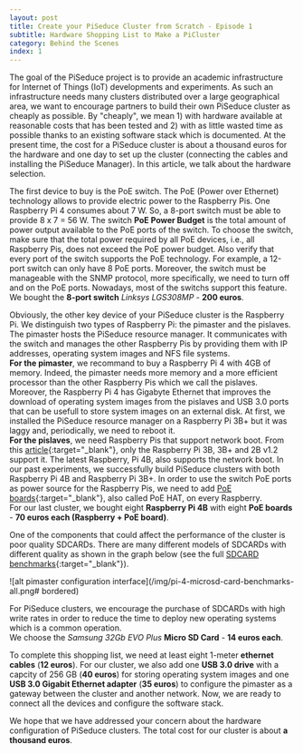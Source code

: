 ```yaml
---
layout: post
title: Create your PiSeduce Cluster from Scratch - Episode 1
subtitle: Hardware Shopping List to Make a PiCluster
category: Behind the Scenes
index: 1
---
```

The goal of the PiSeduce project is to provide an academic infrastructure for Internet of Things (IoT) developments and
experiments. As such an infrastructure needs many clusters distributed over a large geographical area, we want to
encourage partners to build their own PiSeduce cluster as cheaply as possible. By "cheaply", we mean 1) with hardware
available at reasonable costs that has been tested and 2) with as little wasted time as possible thanks to an existing
software stack which is documented. At the present time, the cost for a PiSeduce cluster is about a thousand euros for
the hardware and one day to set up the cluster (connecting the cables and installing the PiSeduce Manager). In this
article, we talk about the hardware selection.

The first device to buy is the PoE switch. The PoE (Power over Ethernet) technology allows to provide electric power to
the Raspberry Pis. One Raspberry Pi&nbsp;4 consumes about 7&nbsp;W. So, a 8-port switch must be able to provide
8&nbsp;x&nbsp;7&nbsp;=&nbsp;56&nbsp;W. The switch **PoE Power Budget** is the total amount of power output available to
the PoE ports of the switch. To choose the switch, make sure that the total power required by all PoE devices, i.e., all
Raspberry Pis, does not exceed the PoE power budget. Also verify that every port of the switch supports the PoE
technology. For example, a 12-port switch can only have 8 PoE ports. Moreover, the switch must be manageable with the
SNMP protocol, more specifically, we need to turn off and on the PoE ports. Nowadays, most of the switchs support this
feature.  
We bought the **8-port switch** *Linksys LGS308MP* - **200 euros**.

Obviously, the other key device of your PiSeduce cluster is the Raspberry Pi. We distinguish two types of Raspberry Pi:
the pimaster and the pislaves. The pimaster hosts the PiSeduce resource manager. It communicates with the switch and
manages the other Raspberry Pis by providing them with IP addresses, operating system images and NFS file systems.  
**For the pimaster**, we recommand to buy a Raspberry Pi 4 with 4GB of memory. Indeed, the pimaster needs more memory
and a more efficient processor than the other Raspberry Pis which we call the pislaves. Moreover, the  Raspberry Pi 4
has Gigabyte Ethernet that improves the download of operating system images from the pislaves and USB&nbsp;3.0 ports
that can be usefull to store system images on an external disk. At first, we installed the PiSeduce resource manager on
a Raspberry Pi 3B+ but it was laggy and, periodically, we need to reboot it.  
**For the pislaves**, we need Raspberry Pis that support network boot. From this
[article](https://www.raspberrypi.org/documentation/hardware/raspberrypi/bootmodes/net.md){:target="_blank"}, only the
Raspberry Pi 3B, 3B+ and 2B&nbsp;v1.2 support it. The latest Raspberry, Pi 4B, also supports the network boot. In our
past experiments, we successfully build PiSeduce clusters with both Raspberry Pi 4B and Raspberry Pi 3B+. In order to
use the switch PoE ports as power source for the Raspberry Pis, we need to add [PoE
boards](https://www.raspberrypi.org/products/poe-hat/){:target="_blank"}, also called PoE HAT, on every Raspberry.  
For our last cluster, we bought eight **Raspberry Pi 4B** with eight **PoE boards** - **70 euros each (Raspberry + PoE
board)**.

One of the components that could affect the performance of the cluster is poor quality SDCARDs. There are many different
models of SDCARDs with different quality as shown in the graph below (see the full [SDCARD
benchmarks](https://www.jeffgeerling.com/blog/2019/raspberry-pi-microsd-card-performance-comparison-2019){:target="_blank"}).


![alt pimaster configuration interface](/img/pi-4-microsd-card-benchmarks-all.png# bordered)

For PiSeduce clusters, we encourage the purchase of SDCARDs with high write rates in order to reduce the time to deploy
new operating systems which is a common operation.  
We choose the *Samsung 32Gb EVO Plus* **Micro SD Card** - **14 euros each**.

To complete this shopping list, we need at least eight 1-meter **ethernet cables** (**12 euros**). For our cluster, we
also add one **USB&nbsp;3.0 drive** with a capcity of 256&nbsp;GB (**40 euros**) for storing operating system images and
one **USB&nbsp;3.0 Gigabit Ethernet adapter** (**35 euros**) to configure the pimaster as a gateway between the cluster
and another network. Now, we are ready to connect all the devices and configure the software stack.

We hope that we have addressed your concern about the hardware configuration of PiSeduce clusters. The total cost for
our cluster is about **a thousand euros**.